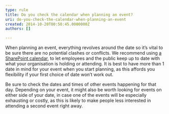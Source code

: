 ```yaml
---
type: rule
title: Do you check the calendar when planning an event?
uri: do-you-check-the-calendar-when-planning-an-event
created: 2014-10-20T00:50:45.0000000Z
authors: []

---
```


 
When planning an event, everything revolves around the date so it’s vital to be sure there are no potential clashes or conflicts. We recommend using [a SharePoint calendar​](http&#58;//www.ssw.com.au/ssw/Events/Events.aspx), to let employees and the public keep up to date with what your organisation is holding or attending. It is best to have more than 1 date in mind for your event when you start planning, as this affords you flexibility if your first choice of date won’t work out.

Be sure to check the dates and times of other events happening for that day. Depending on your event, it might also be worth looking for events on either side of your date, in case one of the events will be especially exhausting or costly, as this is likely to make people less interested in attending a second event right away. ​
 
